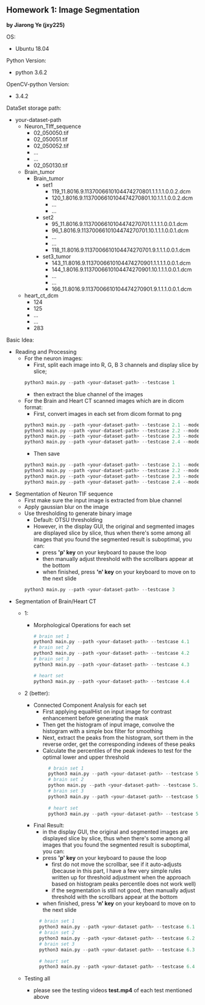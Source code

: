 ## Homework 1: Image Segmentation

__by Jiarong Ye (jxy225)__

OS:
- Ubuntu 18.04

Python Version:
- python 3.6.2

OpenCV-python Version:
- 3.4.2

DataSet storage path:
- your-dataset-path
    - Neuron_TIff_sequence
        - 02_050050.tif
        - 02_050051.tif
        - 02_050052.tif
        - ...
        - ...
        - 02_050130.tif
    - Brain_tumor
        - Brain_tumor
            - set1
                - 119_11.8016.9.1137006610104474270801.1.1.1.1.0.0.2.dcm
                - 120_1.8016.9.1137006610104474270801.10.1.1.1.0.0.2.dcm
                - ...
                - ...
            - set2
                - 95_11.8016.9.1137006610104474270701.1.1.1.1.0.0.1.dcm
                - 96_1.8016.9.1137006610104474270701.10.1.1.1.0.0.1.dcm
                - ...
                - ...
                - 118_11.8016.9.1137006610104474270701.9.1.1.1.0.0.1.dcm
            - set3_tumor
                - 143_11.8016.9.1137006610104474270901.1.1.1.1.0.0.1.dcm
                - 144_1.8016.9.1137006610104474270901.10.1.1.1.0.0.1.dcm
                - ...
                - ...
                - 166_11.8016.9.1137006610104474270901.9.1.1.1.0.0.1.dcm
    - heart_ct_dcm
        - 124
        - 125
        - ...
        - ...
        - 283


Basic Idea:

- Reading and Processing
    - For the neuron images:
        - First, split each image into R, G, B 3 channels and display slice by slice;
        ```python
        python3 main.py --path <your-dataset-path> --testcase 1
        ``` 
        - then extract the blue channel of the images
    - For the Brain and Heart CT scanned images which are in dicom format:
        - First, convert images in each set from dicom format to png
        ```python
        python3 main.py --path <your-dataset-path> --testcase 2.1 --mode 'display' --samples <num-of-images-you-want-to-display>
        python3 main.py --path <your-dataset-path> --testcase 2.2 --mode 'display' --samples <num-of-images-you-want-to-display>
        python3 main.py --path <your-dataset-path> --testcase 2.3 --mode 'display' --samples <num-of-images-you-want-to-display>
        python3 main.py --path <your-dataset-path> --testcase 2.4 --mode 'display' --samples <num-of-images-you-want-to-display>
        ``` 
        - Then save
        ```python
        python3 main.py --path <your-dataset-path> --testcase 2.1 --mode 'save'
        python3 main.py --path <your-dataset-path> --testcase 2.2 --mode 'save' 
        python3 main.py --path <your-dataset-path> --testcase 2.3 --mode 'save' 
        python3 main.py --path <your-dataset-path> --testcase 2.4 --mode 'save' 
        ``` 
- Segmentation of Neuron TIF sequence
    - First make sure the input image is extracted from blue channel
    - Apply gaussian blur on the image
    - Use thresholding to generate binary image
        - Default: OTSU thresholding
        - However, in the display GUI, the original and segmented images are displayed slice by slice, thus when there's 
        some among all images that you found the segmented result is suboptimal, you can:
            - press __'p' key__ on your keyboard to pause the loop
            - then manually adjust threshold with the scrollbars appear at the bottom 
            - when finished, press __'n' key__ on your keyboard to move on to the next slide
        ```python
        python3 main.py --path <your-dataset-path> --testcase 3
        ``` 
- Segmentation of Brain/Heart CT
    - 1: 
        - Morphological Operations for each set
            ```python
            # brain set 1
            python3 main.py --path <your-dataset-path> --testcase 4.1
            # brain set 2
            python3 main.py --path <your-dataset-path> --testcase 4.2
            # brain set 3
            python3 main.py --path <your-dataset-path> --testcase 4.3
            
            # heart set 
            python3 main.py --path <your-dataset-path> --testcase 4.4
            ``` 
    - 2 (better):
        - Connected Component Analysis for each set
            - First applying equalHist on input image for contrast enhancement before generating the mask 
            - Then get the histogram of input image, convolve the histogram with a simple box filter for smoothing
            - Next, extract the peaks from the histogram, sort them in the reverse order, get the corresponding indexes of these peaks
            - Calculate the percentiles of the peak indexes to test for the optimal lower and upper threshold
              ```python
                # brain set 1
                python3 main.py --path <your-dataset-path> --testcase 5.1
                # brain set 2
                python main.py --path <your-dataset-path> --testcase 5.2
                # brain set 3
                python3 main.py --path <your-dataset-path> --testcase 5.3
                
                # heart set 
                python3 main.py --path <your-dataset-path> --testcase 5.4
              ``` 
        - Final Result:
            - in the display GUI, the original and segmented images are displayed slice by slice, thus when there's 
        some among all images that you found the segmented result is suboptimal, you can:
            - press __'p' key__ on your keyboard to pause the loop
                - first do not move the scrollbar, see if it auto-adjusts (because in this part, I have a few very simple rules written 
                up for threshold adjustment when the approach based on histogram peaks percentile does not work well)
                - if the segmentation is still not good, then manually adjust threshold with the scrollbars appear at the bottom 
            - when finished, press __'n' key__ on your keyboard to move on to the next slide
            ```python
              # brain set 1
              python3 main.py --path <your-dataset-path> --testcase 6.1
              # brain set 2
              python3 main.py --path <your-dataset-path> --testcase 6.2
              # brain set 3
              python3 main.py --path <your-dataset-path> --testcase 6.3
                    
              # heart set 
              python3 main.py --path <your-dataset-path> --testcase 6.4
            ``` 
    
    - Testing all
        - please see the testing videos __test.mp4__ of each test mentioned above    
            
      
        
   